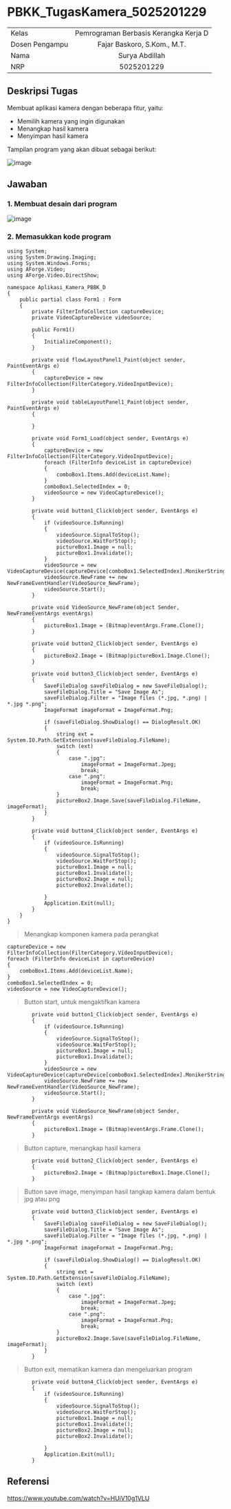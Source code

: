 # PBKK_TugasKamera_5025201229

| | |
| :--- | :---: |
| Kelas | Pemrograman Berbasis Kerangka Kerja D |
| Dosen Pengampu | Fajar Baskoro, S.Kom., M.T. |
| Nama | Surya Abdillah |
| NRP | 5025201229 |

## Deskripsi Tugas
Membuat aplikasi kamera dengan beberapa fitur, yaitu:

- Memilih kamera yang ingin digunakan
- Menangkap hasil kamera
- Menyimpan hasil kamera

Tampilan program yang akan dibuat sebagai berikut:

![image](https://user-images.githubusercontent.com/97737970/223656377-9f20e471-9253-4fa7-83db-e26131552b12.png)

## Jawaban

### 1. Membuat desain dari program

![image](https://user-images.githubusercontent.com/97737970/223656520-1fb54442-d6bb-4c9c-8ba9-ba5813bc292f.png)

### 2. Memasukkan kode program

```
using System;
using System.Drawing.Imaging;
using System.Windows.Forms;
using AForge.Video;
using AForge.Video.DirectShow;

namespace Aplikasi_Kamera_PBBK_D
{
    public partial class Form1 : Form
    {
        private FilterInfoCollection captureDevice;
        private VideoCaptureDevice videoSource;

        public Form1()
        {
            InitializeComponent();
        }

        private void flowLayoutPanel1_Paint(object sender, PaintEventArgs e)
        {
            captureDevice = new FilterInfoCollection(FilterCategory.VideoInputDevice);
        }

        private void tableLayoutPanel1_Paint(object sender, PaintEventArgs e)
        {

        }

        private void Form1_Load(object sender, EventArgs e)
        {
            captureDevice = new FilterInfoCollection(FilterCategory.VideoInputDevice);
            foreach (FilterInfo deviceList in captureDevice)
            {
                comboBox1.Items.Add(deviceList.Name);
            }
            comboBox1.SelectedIndex = 0;
            videoSource = new VideoCaptureDevice();
        }

        private void button1_Click(object sender, EventArgs e)
        {
            if (videoSource.IsRunning)
            {
                videoSource.SignalToStop();
                videoSource.WaitForStop();
                pictureBox1.Image = null;
                pictureBox1.Invalidate();
            }
            videoSource = new VideoCaptureDevice(captureDevice[comboBox1.SelectedIndex].MonikerString);
            videoSource.NewFrame += new NewFrameEventHandler(VideoSource_NewFrame);
            videoSource.Start();
        }

        private void VideoSource_NewFrame(object Sender, NewFrameEventArgs eventArgs)
        {
            pictureBox1.Image = (Bitmap)eventArgs.Frame.Clone();
        }

        private void button2_Click(object sender, EventArgs e)
        {
            pictureBox2.Image = (Bitmap)pictureBox1.Image.Clone();
        }

        private void button3_Click(object sender, EventArgs e)
        {
            SaveFileDialog saveFileDialog = new SaveFileDialog();
            saveFileDialog.Title = "Save Image As";
            saveFileDialog.Filter = "Image files (*.jpg, *.png) | *.jpg *.png";
            ImageFormat imageFormat = ImageFormat.Png;

            if (saveFileDialog.ShowDialog() == DialogResult.OK)
            {
                string ext = System.IO.Path.GetExtension(saveFileDialog.FileName);
                switch (ext)
                {
                    case ".jpg":
                        imageFormat = ImageFormat.Jpeg;
                        break;
                    case ".png":
                        imageFormat = ImageFormat.Png;
                        break;
                }
                pictureBox2.Image.Save(saveFileDialog.FileName, imageFormat);
            }
        }

        private void button4_Click(object sender, EventArgs e)
        {
            if (videoSource.IsRunning)
            {
                videoSource.SignalToStop();
                videoSource.WaitForStop();
                pictureBox1.Image = null;
                pictureBox1.Invalidate();
                pictureBox2.Image = null;
                pictureBox2.Invalidate();

            }
            Application.Exit(null);
        }
    }
}
```

> Menangkap komponen kamera pada perangkat

```
captureDevice = new FilterInfoCollection(FilterCategory.VideoInputDevice);
foreach (FilterInfo deviceList in captureDevice)
{
    comboBox1.Items.Add(deviceList.Name);
}
comboBox1.SelectedIndex = 0;
videoSource = new VideoCaptureDevice();
```


> Button start, untuk mengaktifkan kamera

```
        private void button1_Click(object sender, EventArgs e)
        {
            if (videoSource.IsRunning)
            {
                videoSource.SignalToStop();
                videoSource.WaitForStop();
                pictureBox1.Image = null;
                pictureBox1.Invalidate();
            }
            videoSource = new VideoCaptureDevice(captureDevice[comboBox1.SelectedIndex].MonikerString);
            videoSource.NewFrame += new NewFrameEventHandler(VideoSource_NewFrame);
            videoSource.Start();
        }
        
        private void VideoSource_NewFrame(object Sender, NewFrameEventArgs eventArgs)
        {
            pictureBox1.Image = (Bitmap)eventArgs.Frame.Clone();
        }
```

> Button capture, menangkap hasil kamera

```
        private void button2_Click(object sender, EventArgs e)
        {
            pictureBox2.Image = (Bitmap)pictureBox1.Image.Clone();
        }
```

> Button save image, menyimpan hasil tangkap kamera dalam bentuk jpg atau png

```
        private void button3_Click(object sender, EventArgs e)
        {
            SaveFileDialog saveFileDialog = new SaveFileDialog();
            saveFileDialog.Title = "Save Image As";
            saveFileDialog.Filter = "Image files (*.jpg, *.png) | *.jpg *.png";
            ImageFormat imageFormat = ImageFormat.Png;

            if (saveFileDialog.ShowDialog() == DialogResult.OK)
            {
                string ext = System.IO.Path.GetExtension(saveFileDialog.FileName);
                switch (ext)
                {
                    case ".jpg":
                        imageFormat = ImageFormat.Jpeg;
                        break;
                    case ".png":
                        imageFormat = ImageFormat.Png;
                        break;
                }
                pictureBox2.Image.Save(saveFileDialog.FileName, imageFormat);
            }
        }
```

> Button exit, mematikan kamera dan mengeluarkan program

```
        private void button4_Click(object sender, EventArgs e)
        {
            if (videoSource.IsRunning)
            {
                videoSource.SignalToStop();
                videoSource.WaitForStop();
                pictureBox1.Image = null;
                pictureBox1.Invalidate();
                pictureBox2.Image = null;
                pictureBox2.Invalidate();

            }
            Application.Exit(null);
        }
```


## Referensi
https://www.youtube.com/watch?v=HUiV10g1VLU
